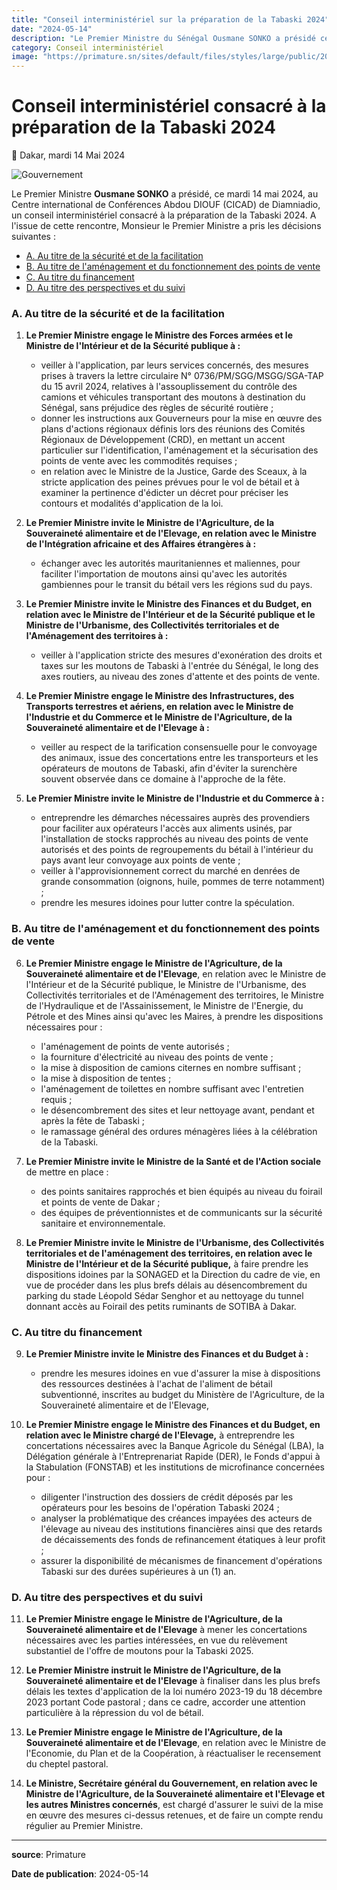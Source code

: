```yaml
---
title: "Conseil interministériel sur la préparation de la Tabaski 2024"
date: "2024-05-14"
description: "Le Premier Ministre du Sénégal Ousmane SONKO a présidé ce Mardi 14 mai 2024 un conseil interministériel sur la préparation de la Tabaski 2024"
category: Conseil interministériel
image: "https://primature.sn/sites/default/files/styles/large/public/2024-05/CIM%20Tabaski%202024_0.jpg"
---
```


# Conseil interministériel consacré à la préparation de la Tabaski 2024

📅 Dakar, mardi 14 Mai 2024

<img src="https://primature.sn/sites/default/files/styles/large/public/2024-05/CIM%20Tabaski%202024_0.jpg" alt="Gouvernement" loading="lazy" fetchpriority="high">

Le Premier Ministre **Ousmane SONKO** a présidé, ce mardi 14 mai 2024, au Centre international de Conférences Abdou DIOUF (CICAD) de Diamniadio, un conseil interministériel consacré à la préparation de la Tabaski 2024. A l'issue de cette rencontre, Monsieur le Premier Ministre a pris les décisions suivantes :

- [A. Au titre de la sécurité et de la facilitation](#a-au-titre-de-la-sécurité-et-de-la-facilitation)
- [B. Au titre de l'aménagement et du fonctionnement des points de vente](#b-au-titre-de-laménagement-et-du-fonctionnement-des-points-de-vente)
- [C. Au titre du financement](#c-au-titre-du-financement)
- [D. Au titre des perspectives et du suivi](#d-au-titre-des-perspectives-et-du-suivi)

### A. Au titre de la sécurité et de la facilitation

1. **Le Premier Ministre engage le Ministre des Forces armées et le Ministre de l'Intérieur et de la Sécurité publique à :**

   - veiller à l'application, par leurs services concernés, des mesures prises à travers la lettre circulaire N° 0736/PM/SGG/MSGG/SGA-TAP du 15 avril 2024, relatives à l'assouplissement du contrôle des camions et véhicules transportant des moutons à destination du Sénégal, sans préjudice des règles de sécurité routière ;
   - donner les instructions aux Gouverneurs pour la mise en œuvre des plans d'actions régionaux définis lors des réunions des Comités Régionaux de Développement (CRD), en mettant un accent particulier sur l'identification, l'aménagement et la sécurisation des points de vente avec les commodités requises ;
   - en relation avec le Ministre de la Justice, Garde des Sceaux, à la stricte application des peines prévues pour le vol de bétail et à examiner la pertinence d'édicter un décret pour préciser les contours et modalités d'application de la loi.

2. **Le Premier Ministre invite le Ministre de l'Agriculture, de la Souveraineté alimentaire et de l'Elevage, en relation avec le Ministre de l'Intégration africaine et des Affaires étrangères à :**

   - échanger avec les autorités mauritaniennes et maliennes, pour faciliter l'importation de moutons ainsi qu'avec les autorités gambiennes pour le transit du bétail vers les régions sud du pays.

3. **Le Premier Ministre invite le Ministre des Finances et du Budget, en relation avec le Ministre de l'Intérieur et de la Sécurité publique et le Ministre de l'Urbanisme, des Collectivités territoriales et de l'Aménagement des territoires à :**

   - veiller à l'application stricte des mesures d'exonération des droits et taxes sur les moutons de Tabaski à l'entrée du Sénégal, le long des axes routiers, au niveau des zones d'attente et des points de vente.

4. **Le Premier Ministre engage le Ministre des Infrastructures, des Transports terrestres et aériens, en relation avec le Ministre de l'Industrie et du Commerce et le Ministre de l'Agriculture, de la Souveraineté alimentaire et de l'Elevage à :**

   - veiller au respect de la tarification consensuelle pour le convoyage des animaux, issue des concertations entre les transporteurs et les opérateurs de moutons de Tabaski, afin d'éviter la surenchère souvent observée dans ce domaine à l'approche de la fête.

5. **Le Premier Ministre invite le Ministre de l'Industrie et du Commerce à :**
   - entreprendre les démarches nécessaires auprès des provendiers pour faciliter aux opérateurs l'accès aux aliments usinés, par l'installation de stocks rapprochés au niveau des points de vente autorisés et des points de regroupements du bétail à l'intérieur du pays avant leur convoyage aux points de vente ;
   - veiller à l'approvisionnement correct du marché en denrées de grande consommation (oignons, huile, pommes de terre notamment) ;
   - prendre les mesures idoines pour lutter contre la spéculation.

### B. Au titre de l'aménagement et du fonctionnement des points de vente

6. **Le Premier Ministre engage le Ministre de l'Agriculture, de la Souveraineté alimentaire et de l'Elevage**, en relation avec le Ministre de l'Intérieur et de la Sécurité publique, le Ministre de l'Urbanisme, des Collectivités territoriales et de l'Aménagement des territoires, le Ministre de l'Hydraulique et de l'Assainissement, le Ministre de l'Energie, du Pétrole et des Mines ainsi qu'avec les Maires, à prendre les dispositions nécessaires pour :

   - l'aménagement de points de vente autorisés ;
   - la fourniture d'électricité au niveau des points de vente ;
   - la mise à disposition de camions citernes en nombre suffisant ;
   - la mise à disposition de tentes ;
   - l'aménagement de toilettes en nombre suffisant avec l'entretien requis ;
   - le désencombrement des sites et leur nettoyage avant, pendant et après la fête de Tabaski ;
   - le ramassage général des ordures ménagères liées à la célébration de la Tabaski.

7. **Le Premier Ministre invite le Ministre de la Santé et de l'Action sociale** de mettre en place :

   - des points sanitaires rapprochés et bien équipés au niveau du foirail et points de vente de Dakar ;
   - des équipes de préventionnistes et de communicants sur la sécurité sanitaire et environnementale.

8. **Le Premier Ministre invite le Ministre de l'Urbanisme, des Collectivités territoriales et de l'aménagement des territoires, en relation avec le Ministre de l'Intérieur et de la Sécurité publique,** à faire prendre les dispositions idoines par la SONAGED et la Direction du cadre de vie, en vue de procéder dans les plus brefs délais au désencombrement du parking du stade Léopold Sédar Senghor et au nettoyage du tunnel donnant accès au Foirail des petits ruminants de SOTIBA à Dakar.

### C. Au titre du financement

9. **Le Premier Ministre invite le Ministre des Finances et du Budget à :**

   - prendre les mesures idoines en vue d'assurer la mise à dispositions des ressources destinées à l'achat de l'aliment de bétail subventionné, inscrites au budget du Ministère de l'Agriculture, de la Souveraineté alimentaire et de l'Elevage,

10. **Le Premier Ministre engage le Ministre des Finances et du Budget, en relation avec le Ministre chargé de l'Elevage,** à entreprendre les concertations nécessaires avec la Banque Agricole du Sénégal (LBA), la Délégation générale à l'Entreprenariat Rapide (DER), le Fonds d'appui à la Stabulation (FONSTAB) et les institutions de microfinance concernées pour :
    - diligenter l'instruction des dossiers de crédit déposés par les opérateurs pour les besoins de l'opération Tabaski 2024 ;
    - analyser la problématique des créances impayées des acteurs de l'élevage au niveau des institutions financières ainsi que des retards de décaissements des fonds de refinancement étatiques à leur profit ;
    - assurer la disponibilité de mécanismes de financement d'opérations Tabaski sur des durées supérieures à un (1) an.

### D. Au titre des perspectives et du suivi

11. **Le Premier Ministre engage le Ministre de l'Agriculture, de la Souveraineté alimentaire et de l'Elevage** à mener les concertations nécessaires avec les parties intéressées, en vue du relèvement substantiel de l'offre de moutons pour la Tabaski 2025.

12. **Le Premier Ministre instruit le Ministre de l'Agriculture, de la Souveraineté alimentaire et de l'Elevage** à finaliser dans les plus brefs délais les textes d'application de la loi numéro 2023-19 du 18 décembre 2023 portant Code pastoral ; dans ce cadre, accorder une attention particulière à la répression du vol de bétail.

13. **Le Premier Ministre engage le Ministre de l'Agriculture, de la Souveraineté alimentaire et de l'Elevage**, en relation avec le Ministre de l'Economie, du Plan et de la Coopération, à réactualiser le recensement du cheptel pastoral.

14. **Le Ministre, Secrétaire général du Gouvernement, en relation avec le Ministre de l'Agriculture, de la Souveraineté alimentaire et l'Elevage et les autres Ministres concernés**, est chargé d'assurer le suivi de la mise en œuvre des mesures ci-dessus retenues, et de faire un compte rendu régulier au Premier Ministre.

---

**source**: Primature

**Date de publication**: 2024-05-14
